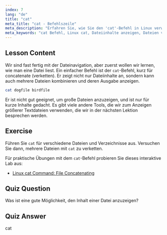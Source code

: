 ```yaml
---
index: 7
lang: "de"
title: "cat"
meta_title: "cat - Befehlszeile"
meta_description: "Erfahren Sie, wie Sie den 'cat'-Befehl in Linux verwenden, um Dateiinhalte anzuzeigen und Dateien zu verketten. Eine anfängerfreundliche Anleitung zu grundlegenden Linux-Befehlen."
meta_keywords: "cat Befehl, Linux cat, Dateiinhalte anzeigen, Dateien verketten, Linux Befehle, Linux für Anfänger, Linux Tutorial, Linux Anleitung"
---
```


## Lesson Content

Wir sind fast fertig mit der Dateinavigation, aber zuerst wollen wir lernen, wie man eine Datei liest. Ein einfacher Befehl ist der `cat`-Befehl, kurz für concatenate (verketten). Er zeigt nicht nur Dateiinhalte an, sondern kann auch mehrere Dateien kombinieren und deren Ausgabe anzeigen.

```bash
cat dogfile birdfile
```

Er ist nicht gut geeignet, um große Dateien anzuzeigen, und ist nur für kurze Inhalte gedacht. Es gibt viele andere Tools, die wir zum Anzeigen größerer Textdateien verwenden, die wir in der nächsten Lektion besprechen werden.

## Exercise

Führen Sie `cat` für verschiedene Dateien und Verzeichnisse aus. Versuchen Sie dann, mehrere Dateien mit `cat` zu verketten.

Für praktische Übungen mit dem `cat`-Befehl probieren Sie dieses interaktive Lab aus:

- [Linux cat Command: File Concatenating](https://labex.io/de/labs/linux-linux-cat-command-file-concatenating-210986)

## Quiz Question

Was ist eine gute Möglichkeit, den Inhalt einer Datei anzuzeigen?

## Quiz Answer

cat

